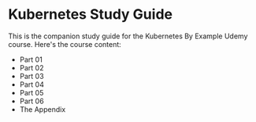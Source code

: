 # Kubernetes Study Guide

This is the companion study guide for the Kubernetes By Example Udemy course. Here's the course content:

- Part 01
- Part 02
- Part 03
- Part 04
- Part 05
- Part 06
- The Appendix